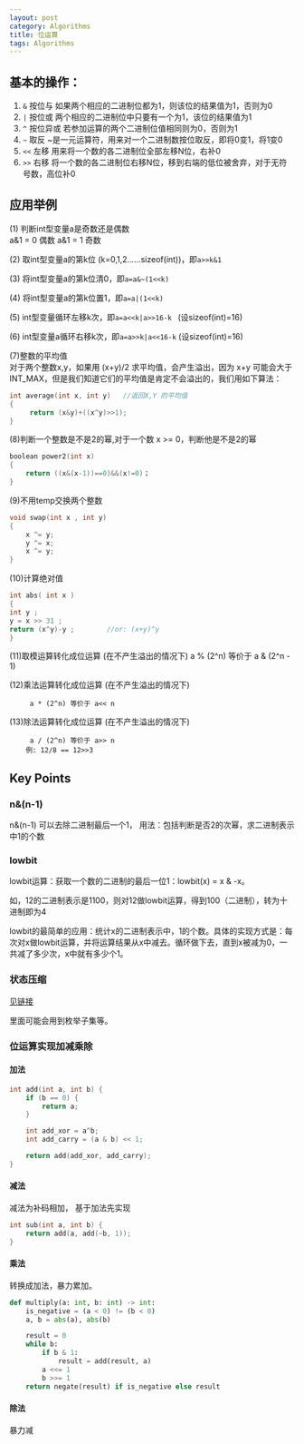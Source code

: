 ```yaml
---
layout: post
category: Algorithms
title: 位运算
tags: Algorithms
---
```




## 基本的操作：

1. ```&``` 按位与 如果两个相应的二进制位都为1，则该位的结果值为1，否则为0
2. ```|``` 按位或 两个相应的二进制位中只要有一个为1，该位的结果值为1
3. ```^``` 按位异或 若参加运算的两个二进制位值相同则为0，否则为1
4. ```~``` 取反 ~是一元运算符，用来对一个二进制数按位取反，即将0变1，将1变0
5. ```<<``` 左移 用来将一个数的各二进制位全部左移N位，右补0
6. ```>>``` 右移 将一个数的各二进制位右移N位，移到右端的低位被舍弃，对于无符号数，高位补0

## 应用举例
(1) 判断int型变量a是奇数还是偶数           
       a&1   = 0 偶数
       a&1 =   1 奇数

(2) 取int型变量a的第k位 (k=0,1,2……sizeof(int))，即```a>>k&1```

(3) 将int型变量a的第k位清0，即```a=a&~(1<<k)```

(4) 将int型变量a的第k位置1，即```a=a|(1<<k)```

(5) int型变量循环左移k次，即```a=a<<k|a>>16-k ```  (设sizeof(int)=16)

(6) int型变量a循环右移k次，即```a=a>>k|a<<16-k```   (设sizeof(int)=16)

(7)整数的平均值   
对于两个整数x,y，如果用 (x+y)/2 求平均值，会产生溢出，因为 x+y 可能会大于INT_MAX，但是我们知道它们的平均值是肯定不会溢出的，我们用如下算法：

```c++
int average(int x, int y)   //返回X,Y 的平均值
{   
     return (x&y)+((x^y)>>1);
}
```

(8)判断一个整数是不是2的幂,对于一个数 x >= 0，判断他是不是2的幂
```c++
boolean power2(int x)
{
    return ((x&(x-1))==0)&&(x!=0)；
}
```

(9)不用temp交换两个整数
```c++
void swap(int x , int y)
{
    x ^= y;
    y ^= x;
    x ^= y;
}
```

(10)计算绝对值
```c++
int abs( int x )
{
int y ;
y = x >> 31 ;
return (x^y)-y ;        //or: (x+y)^y
}
```

(11)取模运算转化成位运算 (在不产生溢出的情况下)
         a % (2^n) 等价于 a & (2^n - 1)

(12)乘法运算转化成位运算 (在不产生溢出的情况下)

         a * (2^n) 等价于 a<< n

(13)除法运算转化成位运算 (在不产生溢出的情况下)

         a / (2^n) 等价于 a>> n
        例: 12/8 == 12>>3

## Key Points

### n&(n-1)

n&(n-1) 可以去除二进制最后一个1， 用法：包括判断是否2的次幂，求二进制表示中1的个数

### lowbit

lowbit运算：获取一个数的二进制的最后一位1：lowbit(x) = x & -x。

如，12的二进制表示是1100，则对12做lowbit运算，得到100（二进制），转为十进制即为4

lowbit的最简单的应用：统计x的二进制表示中，1的个数。具体的实现方式是：每次对x做lowbit运算，并将运算结果从x中减去。循环做下去，直到x被减为0，一共减了多少次，x中就有多少个1。

### 状态压缩

[见链接](https://mafulong.github.io/2021/09/08/%E7%8A%B6%E6%80%81%E5%8E%8B%E7%BC%A9/)

里面可能会用到枚举子集等。

### 位运算实现加减乘除



#### 加法

```c++
int add(int a, int b) {
    if (b == 0) {
        return a;
    }

    int add_xor = a^b;
    int add_carry = (a & b) << 1;

    return add(add_xor, add_carry);
}
```

#### 减法

减法为补码相加， 基于加法先实现

```c++
int sub(int a, int b) {
    return add(a, add(~b, 1));
}
```

#### 乘法

转换成加法，暴力累加。

```python
def multiply(a: int, b: int) -> int:
    is_negative = (a < 0) != (b < 0)
    a, b = abs(a), abs(b)

    result = 0
    while b:
        if b & 1:
            result = add(result, a)
        a <<= 1
        b >>= 1
    return negate(result) if is_negative else result

```



#### 除法

暴力减